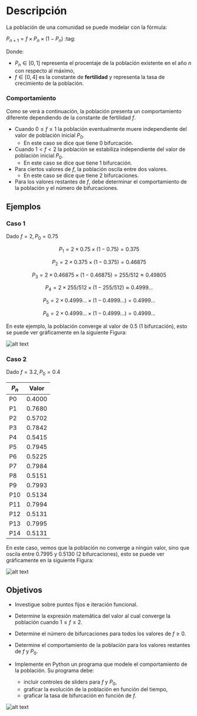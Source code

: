 # Descripción
La población de una comunidad se puede modelar con la fórmula:

$P_{n+1} = f \times P_n \times (1 - P_n)$ :tag:

Donde:
* $P_n \in [0, 1]$ representa el procentaje de la población existente en el año $n$ con respecto al máximo,
* $f \in [0, 4]$ es la constante de **fertilidad** y representa la tasa de crecimiento de la población.

### Comportamiento
Como se verá a continuación, la población presenta un comportamiento diferente dependiendo de la constante de fertilidad $f$. 

* Cuando $0 \le f \le 1$ la población eventualmente muere independiente del valor de población inicial $P_0$.
    - En este caso se dice que tiene 0 bifurcación. 
* Cuando $1 < f < 2$ la población se estabiliza independiente del valor de población inicial $P_0$.
    - En este caso se dice que tiene 1 bifurcación. 
* Para ciertos valores de $f$, la población oscila entre dos valores.
    - En este caso se dice que tiene 2 bifurcaciones.
* Para los valores restantes de $f$, debe determinar el comportamiento de la población y el número de bifurcaciones.


## Ejemplos
### Caso 1
Dado $f = 2, P_0 = 0.75$

<center>

$P_1=2 \times 0.75 \times (1 - 0.75) = 0.375$

$P_2=2 \times 0.375 \times (1 - 0.375) = 0.46875$

$P_3=2 \times 0.46875 \times (1 - 0.46875) = 255/512 \approx 0.49805$

$P_4=2 \times 255/512 \times (1 - 255/512) \approx 0.4999...$

$P_5=2 \times 0.4999... \times (1 - 0.4999...) = 0.4999...$

$P_6=2 \times 0.4999... \times (1 - 0.4999...) = 0.4999...$
</center>


En este ejemplo, la población converge al valor de $0.5$ (1 bifurcación), esto se puede ver gráficamente en la siguiente Figura:

![alt text](assets/image.png)


### Caso 2
Dado $f = 3.2, P_0 = 0.4$

<center>

| $P_n$ |Valor  |
|-------|-------|
| P0    |0.4000 |
| P1    |0.7680 |
| P2    |0.5702 |
| P3    |0.7842 |
| P4    |0.5415 |
| P5    |0.7945 |
| P6    |0.5225 |
| P7    |0.7984 |
| P8    |0.5151 |
| P9    |0.7993 |
| P10   |0.5134 |
| P11   |0.7994 |
| P12   |0.5131 |
| P13   |0.7995 |
| P14   |0.5131 |

</center>


En este caso, vemos que la población no converge a ningún valor, sino que oscila entre $0.7995$ y $0.5130$ (2 bifurcaciones), esto se puede ver gráficamente en la siguiente Figura:

![alt text](assets/image-1.png)

## Objetivos
* Investigue sobre puntos fijos e iteración funcional.
* Determine la expresión matemática del valor al cual converge la población cuando $1 \le f \le 2$.
* Determine el número de bifurcaciones para todos los valores de  $f \ge 0$.
* Determine el comportamiento de la población para los valores restantes de $f$ y $P_0$.

* Implemente en Python un programa que modele el comportamiento de la población. Su programa debe:
    + incluir controles de sliders para $f$ y $P_0$,
    + graficar la evolución de la población en función del tiempo,
    + graficar la tasa de bifurcación en función de $f$.

![alt text](assets/poblacion.gif)
